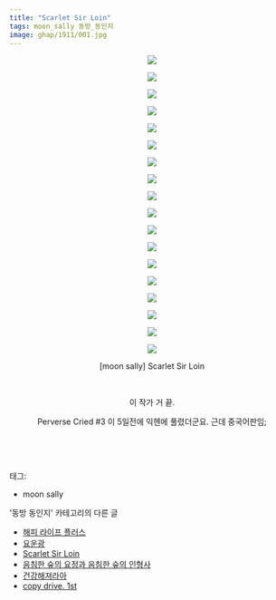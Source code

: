```yaml
---
title: "Scarlet Sir Loin"
tags: moon_sally 동방_동인지
image: ghap/1911/001.jpg
---
```

<div class="article">
<p style="text-align: center; clear: none; float: none;"><img src="{{ site.nasurl }}/ghap/1911/001.jpg"/></p>
<p style="text-align: center; clear: none; float: none;"><img src="{{ site.nasurl }}/ghap/1911/002.jpg"/></p>
<p style="text-align: center; clear: none; float: none;"><img src="{{ site.nasurl }}/ghap/1911/003.jpg"/></p>
<p style="text-align: center; clear: none; float: none;"><img src="{{ site.nasurl }}/ghap/1911/004.jpg"/></p>
<p style="text-align: center; clear: none; float: none;"><img src="{{ site.nasurl }}/ghap/1911/005.jpg"/></p>
<p style="text-align: center; clear: none; float: none;"><img src="{{ site.nasurl }}/ghap/1911/006.jpg"/></p>
<p style="text-align: center; clear: none; float: none;"><img src="{{ site.nasurl }}/ghap/1911/007.jpg"/></p>
<p style="text-align: center; clear: none; float: none;"><img src="{{ site.nasurl }}/ghap/1911/008.jpg"/></p>
<p style="text-align: center; clear: none; float: none;"><img src="{{ site.nasurl }}/ghap/1911/009.jpg"/></p>
<p style="text-align: center; clear: none; float: none;"><img src="{{ site.nasurl }}/ghap/1911/010.jpg"/></p>
<p style="text-align: center; clear: none; float: none;"><img src="{{ site.nasurl }}/ghap/1911/011.jpg"/></p>
<p style="text-align: center; clear: none; float: none;"><img src="{{ site.nasurl }}/ghap/1911/012.jpg"/></p>
<p style="text-align: center; clear: none; float: none;"><img src="{{ site.nasurl }}/ghap/1911/013.jpg"/></p>
<p style="text-align: center; clear: none; float: none;"><img src="{{ site.nasurl }}/ghap/1911/014.jpg"/></p>
<p style="text-align: center; clear: none; float: none;"><img src="{{ site.nasurl }}/ghap/1911/015.jpg"/></p>
<p style="text-align: center; clear: none; float: none;"><img src="{{ site.nasurl }}/ghap/1911/016.jpg"/></p>
<p style="text-align: center; clear: none; float: none;"><img src="{{ site.nasurl }}/ghap/1911/017.jpg"/></p>
<p style="text-align: center; clear: none; float: none;"><img src="{{ site.nasurl }}/ghap/1911/018.jpg"/></p>
<p style="text-align: center; clear: none; float: none;">[moon sally] Scarlet Sir Loin</p>
<p style="text-align: center; clear: none; float: none;"><br/></p>
<p style="text-align: center; clear: none; float: none;">이 작가 거 끝.</p>
<p style="text-align: center; clear: none; float: none;">Perverse Cried #3 이 5일전에 익헨에 풀렸더군요. 근데 중국어판임;</p>
<p style="text-align: center; clear: none; float: none;"><br/></p>
<p><br/></p>
</div><div class="tagTrail">
<p>태그: </p>
<ul>
<li>moon sally</li>
</ul>
</div><div class="another">
<p>'동방 동인지' 카테고리의 다른 글</p>
<ul>
<li><a href="/2016-08-29-ghap_1913">해피 라이프 플러스</a></li>
<li><a href="/2016-08-29-ghap_1912">요운광</a></li>
<li><a href="/2016-08-29-ghap_1911">Scarlet Sir Loin</a></li>
<li><a href="/2016-08-29-ghap_1910">음침한 숲의 요정과 음침한 숲의 인형사</a></li>
<li><a href="/2016-08-29-ghap_1909">건강해져라아</a></li>
<li><a href="/2016-08-29-ghap_1908">copy drive. 1st</a></li>
</ul>
</div><div class="cb_module cb_fluid">
<div class="cb_wrt cb_profile">
</div><!-- commentList close -->
</div>
<br/>
<p id="refer"></p>
<br/>
